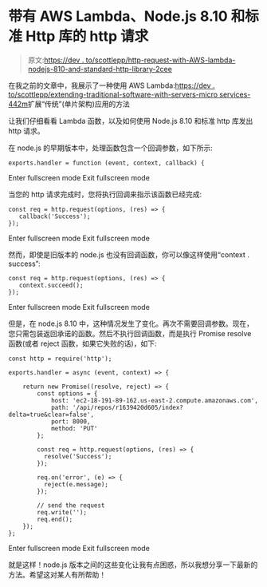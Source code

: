 # 带有 AWS Lambda、Node.js 8.10 和标准 Http 库的 http 请求

> 原文:[https://dev . to/scottlepp/http-request-with-AWS-lambda-nodejs-810-and-standard-http-library-2cee](https://dev.to/scottlepp/http-request-with-aws-lambda-nodejs-810-and-standard-http-library-2cee)

在我之前的文章中，我展示了一种使用 AWS Lambda:[https://dev . to/scottlepp/extending-traditional-software-with-servers-micro services-442m](https://dev.to/scottlepp/extending-traditional-software-with-serverless-microservices-442m)扩展“传统”(单片架构)应用的方法

让我们仔细看看 Lambda 函数，以及如何使用 Node.js 8.10 和标准 http 库发出 http 请求。

在 node.js 的早期版本中，处理函数包含一个回调参数，如下所示:

```
exports.handler = function (event, context, callback) { 
```

Enter fullscreen mode Exit fullscreen mode

当您的 http 请求完成时，您将执行回调来指示该函数已经完成:

```
const req = http.request(options, (res) => {
   callback('Success');
}); 
```

Enter fullscreen mode Exit fullscreen mode

然而，即使是旧版本的 node.js 也没有回调函数，你可以像这样使用“context . success”:

```
const req = http.request(options, (res) => {
   context.succeed();
}); 
```

Enter fullscreen mode Exit fullscreen mode

但是，在 node.js 8.10 中，这种情况发生了变化。再次不需要回调参数。现在，您只需包装返回承诺的函数。然后不执行回调函数，而是执行 Promise resolve 函数(或者 reject 函数，如果它失败的话)，如下:

```
const http = require('http');

exports.handler = async (event, context) => {

    return new Promise((resolve, reject) => {
        const options = {
            host: 'ec2-18-191-89-162.us-east-2.compute.amazonaws.com',
            path: '/api/repos/r1639420d605/index?delta=true&clear=false',
            port: 8000,
            method: 'PUT'
        };

        const req = http.request(options, (res) => {
          resolve('Success');
        });

        req.on('error', (e) => {
          reject(e.message);
        });

        // send the request
        req.write('');
        req.end();
    });
}; 
```

Enter fullscreen mode Exit fullscreen mode

就是这样！node.js 版本之间的这些变化让我有点困惑，所以我想分享一下最新的方法。希望这对某人有所帮助！